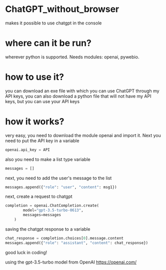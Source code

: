 # ChatGPT_without_browser
makes it possible to use chatgpt in the console

# where can it be run?
wherever python is supported. Needs modules: openai, pywebio.

# how to use it?
you can download an exe file with which you can use ChatGPT through my API keys, you can also download a python file that will not have my API keys, but you can use your API keys

# how it works?

very easy, you need to download the module openai and import it. Next you need to put the API key in a variable 

```py
openai.api_key = API
```

also you need to make a list type variable

```py
messages = []
```

next, you need to add the user's message to the list

```py
messages.append({"role": "user", "content": msg1})
```

next, create a request to chatgpt

```py
completion = openai.ChatCompletion.create(
        model="gpt-3.5-turbo-0613",
        messages=messages
    )
```
saving the chatgpt response to a variable
```py
chat_response = completion.choices[0].message.content
messages.append({"role": "assistant", "content": chat_response})
```
good luck in coding!

using the gpt-3.5-turbo model from OpenAI https://openai.com/

